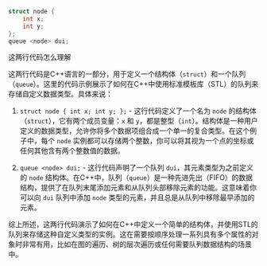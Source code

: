 ``` cpp
struct node {
	int x;
	int y;
};
queue <node> dui;
```
这两行代码怎么理解

这两行代码是C++语言的一部分，用于定义一个结构体（`struct`）和一个队列（`queue`）。这里的代码示例展示了如何在C++中使用标准模板库（STL）的队列来存储自定义数据类型。具体来说：

1. `struct node { int x; int y; };` - 这行代码定义了一个名为 `node` 的结构体（`struct`），它有两个成员变量：`x` 和 `y`，都是整型（`int`）。结构体是一种用户定义的数据类型，允许你将多个数据项组合成一个单一的复合类型。在这个例子中，每个 `node` 实例都可以存储两个整数，你可以将其视为一个点的坐标或任何其他含有两个整数值的数据。
    
2. `queue <node> dui;` - 这行代码声明了一个队列 `dui`，其元素类型为之前定义的 `node` 结构体。在C++中，队列（`queue`）是一种先进先出（FIFO）的数据结构，提供了在队列末尾添加元素和从队列头部移除元素的功能。这意味着你可以向 `dui` 队列中添加 `node` 类型的元素，并且总是从队列中移除最早添加的元素。
    

综上所述，这两行代码演示了如何在C++中定义一个简单的结构体，并使用STL的队列来存储这种自定义类型的实例。这在需要按顺序处理一系列具有多个属性的对象时非常有用，比如在图的遍历、树的层次遍历或任何需要队列数据结构的场景中。